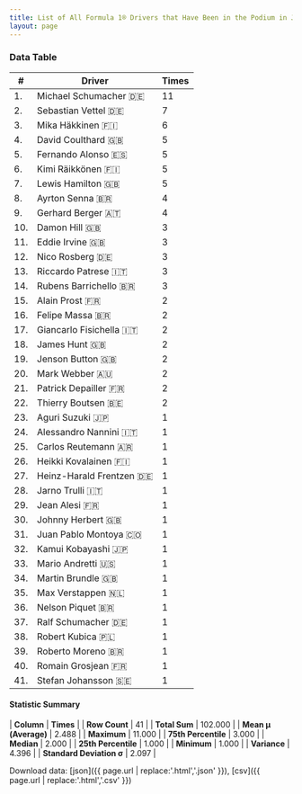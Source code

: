 ```yaml
---
title: List of All Formula 1® Drivers that Have Been in the Podium in Japan by Number of Times
layout: page
---
```


<canvas id="chart" width="400" height="180"></canvas>
<script>
var data = {
    "datasets": [
        {
            "backgroundColor": [
                "#9C8E8D",
                "#9C8E8D",
                "#9C8E8D",
                "#9C8E8D",
                "#9C8E8D",
                "#9C8E8D",
                "#9C8E8D",
                "#9C8E8D",
                "#9C8E8D",
                "#9C8E8D",
                "#9C8E8D",
                "#9C8E8D",
                "#9C8E8D",
                "#9C8E8D",
                "#9C8E8D",
                "#9C8E8D",
                "#9C8E8D",
                "#9C8E8D",
                "#9C8E8D",
                "#9C8E8D",
                "#9C8E8D",
                "#9C8E8D",
                "#9C8E8D",
                "#9C8E8D",
                "#9C8E8D",
                "#9C8E8D",
                "#9C8E8D",
                "#9C8E8D",
                "#9C8E8D",
                "#9C8E8D",
                "#9C8E8D",
                "#9C8E8D",
                "#9C8E8D",
                "#9C8E8D",
                "#9C8E8D",
                "#9C8E8D",
                "#9C8E8D",
                "#9C8E8D",
                "#9C8E8D",
                "#9C8E8D",
                "#9C8E8D"
            ],
            "borderColor": [
                "#1D181E",
                "#1D181E",
                "#1D181E",
                "#1D181E",
                "#1D181E",
                "#1D181E",
                "#1D181E",
                "#1D181E",
                "#1D181E",
                "#1D181E",
                "#1D181E",
                "#1D181E",
                "#1D181E",
                "#1D181E",
                "#1D181E",
                "#1D181E",
                "#1D181E",
                "#1D181E",
                "#1D181E",
                "#1D181E",
                "#1D181E",
                "#1D181E",
                "#1D181E",
                "#1D181E",
                "#1D181E",
                "#1D181E",
                "#1D181E",
                "#1D181E",
                "#1D181E",
                "#1D181E",
                "#1D181E",
                "#1D181E",
                "#1D181E",
                "#1D181E",
                "#1D181E",
                "#1D181E",
                "#1D181E",
                "#1D181E",
                "#1D181E",
                "#1D181E",
                "#1D181E"
            ],
            "borderWidth": 1,
            "data": [
                11.0,
                7.0,
                6.0,
                5.0,
                5.0,
                5.0,
                5.0,
                4.0,
                4.0,
                3.0,
                3.0,
                3.0,
                3.0,
                3.0,
                2.0,
                2.0,
                2.0,
                2.0,
                2.0,
                2.0,
                2.0,
                2.0,
                1.0,
                1.0,
                1.0,
                1.0,
                1.0,
                1.0,
                1.0,
                1.0,
                1.0,
                1.0,
                1.0,
                1.0,
                1.0,
                1.0,
                1.0,
                1.0,
                1.0,
                1.0,
                1.0
            ],
            "label": "Times"
        }
    ],
    "labels": [
        "Michael Schumacher",
        "Sebastian Vettel",
        "Mika Häkkinen",
        "David Coulthard",
        "Fernando Alonso",
        "Kimi Räikkönen",
        "Lewis Hamilton",
        "Ayrton Senna",
        "Gerhard Berger",
        "Damon Hill",
        "Eddie Irvine",
        "Nico Rosberg",
        "Riccardo Patrese",
        "Rubens Barrichello",
        "Alain Prost",
        "Felipe Massa",
        "Giancarlo Fisichella",
        "James Hunt",
        "Jenson Button",
        "Mark Webber",
        "Patrick Depailler",
        "Thierry Boutsen",
        "Aguri Suzuki",
        "Alessandro Nannini",
        "Carlos Reutemann",
        "Heikki Kovalainen",
        "Heinz-Harald Frentzen",
        "Jarno Trulli",
        "Jean Alesi",
        "Johnny Herbert",
        "Juan Pablo Montoya",
        "Kamui Kobayashi",
        "Mario Andretti",
        "Martin Brundle",
        "Max Verstappen",
        "Nelson Piquet",
        "Ralf Schumacher",
        "Robert Kubica",
        "Roberto Moreno",
        "Romain Grosjean",
        "Stefan Johansson"
    ]
};
var options = {
  legend: {
    display: false
  },
  scales: {
    xAxes: [{
      ticks: {
        beginAtZero: true,
        maxRotation: 180,
        display: window.innerWidth > 800
      }
    }],
    yAxes: [{
      ticks: {
        beginAtZero: true
      }
    }]
  },
  onResize: function(chart, size) {
    chart.options.scales.xAxes[0].ticks.display = size.width > 800;
  }
};
var chart = new Chart("chart", {
    data: data,
    type: 'bar',
    options: options
});
</script>



### Data Table

| # | Driver | Times |
|--|--|--|
| 1. | Michael Schumacher 🇩🇪 | 11 |
| 2. | Sebastian Vettel 🇩🇪 | 7 |
| 3. | Mika Häkkinen 🇫🇮 | 6 |
| 4. | David Coulthard 🇬🇧 | 5 |
| 5. | Fernando Alonso 🇪🇸 | 5 |
| 6. | Kimi Räikkönen 🇫🇮 | 5 |
| 7. | Lewis Hamilton 🇬🇧 | 5 |
| 8. | Ayrton Senna 🇧🇷 | 4 |
| 9. | Gerhard Berger 🇦🇹 | 4 |
| 10. | Damon Hill 🇬🇧 | 3 |
| 11. | Eddie Irvine 🇬🇧 | 3 |
| 12. | Nico Rosberg 🇩🇪 | 3 |
| 13. | Riccardo Patrese 🇮🇹 | 3 |
| 14. | Rubens Barrichello 🇧🇷 | 3 |
| 15. | Alain Prost 🇫🇷 | 2 |
| 16. | Felipe Massa 🇧🇷 | 2 |
| 17. | Giancarlo Fisichella 🇮🇹 | 2 |
| 18. | James Hunt 🇬🇧 | 2 |
| 19. | Jenson Button 🇬🇧 | 2 |
| 20. | Mark Webber 🇦🇺 | 2 |
| 21. | Patrick Depailler 🇫🇷 | 2 |
| 22. | Thierry Boutsen 🇧🇪 | 2 |
| 23. | Aguri Suzuki 🇯🇵 | 1 |
| 24. | Alessandro Nannini 🇮🇹 | 1 |
| 25. | Carlos Reutemann 🇦🇷 | 1 |
| 26. | Heikki Kovalainen 🇫🇮 | 1 |
| 27. | Heinz-Harald Frentzen 🇩🇪 | 1 |
| 28. | Jarno Trulli 🇮🇹 | 1 |
| 29. | Jean Alesi 🇫🇷 | 1 |
| 30. | Johnny Herbert 🇬🇧 | 1 |
| 31. | Juan Pablo Montoya 🇨🇴 | 1 |
| 32. | Kamui Kobayashi 🇯🇵 | 1 |
| 33. | Mario Andretti 🇺🇸 | 1 |
| 34. | Martin Brundle 🇬🇧 | 1 |
| 35. | Max Verstappen 🇳🇱 | 1 |
| 36. | Nelson Piquet 🇧🇷 | 1 |
| 37. | Ralf Schumacher 🇩🇪 | 1 |
| 38. | Robert Kubica 🇵🇱 | 1 |
| 39. | Roberto Moreno 🇧🇷 | 1 |
| 40. | Romain Grosjean 🇫🇷 | 1 |
| 41. | Stefan Johansson 🇸🇪 | 1 |

#### Statistic Summary

| **Column** | **Times** |
| **Row Count** | 41 |
| **Total Sum** | 102.000 |
| **Mean μ (Average)** | 2.488 |
| **Maximum** | 11.000 |
| **75th Percentile** | 3.000 |
| **Median** | 2.000 |
| **25th Percentile** | 1.000 |
| **Minimum** | 1.000 |
| **Variance** | 4.396 |
| **Standard Deviation σ** | 2.097 |

Download data: [json]({{ page.url | replace:'.html','.json' }}), [csv]({{ page.url | replace:'.html','.csv' }})
